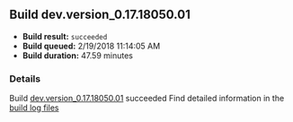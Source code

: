 ## Build dev.version_0.17.18050.01
- **Build result:** `succeeded`
- **Build queued:** 2/19/2018 11:14:05 AM
- **Build duration:** 47.59 minutes
### Details
Build [dev.version_0.17.18050.01](https://winappstudio.visualstudio.com/web/build.aspx?pcguid=a4ef43be-68ce-4195-a619-079b4d9834c2&builduri=vstfs%3a%2f%2f%2fBuild%2fBuild%2f25040) succeeded
Find detailed information in the [build log files](https://uwpctdiags.blob.core.windows.net/buildlogs/dev.version_0.17.18050.01_logs.zip)
